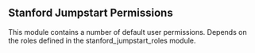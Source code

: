 Stanford Jumpstart Permissions
---
This module contains a number of default user permissions. Depends on the roles defined in the stanford_jumpstart_roles module.
